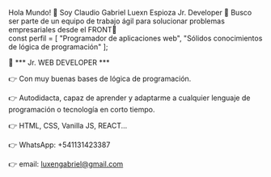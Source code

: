 
Hola Mundo! 👋
Soy Claudio Gabriel Luexn Espioza
Jr. Developer 
🎯 Busco ser parte de un equipo de trabajo ágil para solucionar problemas empresariales desde el FRONT🚀
<br>
                                                    const perfil = [
                                              "Programador de aplicaciones web",
                                              "Sólidos conocimientos de lógica de programación"
                                          ];


📄 *** Jr. WEB DEVELOPER ***

👉 Con muy buenas bases de lógica de programación.

👉 Autodidacta, capaz de aprender y adaptarme a cualquier lenguaje de programación o tecnología en corto tiempo.

👉 HTML, CSS, Vanilla JS, REACT...

👉 WhatsApp: +541131423387

👉 email: luxengabriel@gmail.com
<!--
**Claudioluxt/Claudioluxt** is a ✨ _special_ ✨ repository because its `README.md` (this file) appears on your GitHub profile.

Here are some ideas to get you started:

- 🔭 I’m currently working on ...
- 🌱 I’m currently learning ...
- 👯 I’m looking to collaborate on ...
- 🤔 I’m looking for help with ...
- 💬 Ask me about ...
- 📫 How to reach me: ...
- 😄 Pronouns: ...
- ⚡ Fun fact: ...
-->

